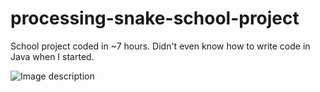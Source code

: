 # processing-snake-school-project
School project coded in ~7 hours.
Didn't even know how to write code in Java when I started.

![Image description](https://i.imgur.com/ojFoAB8.png)
